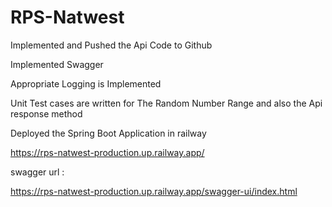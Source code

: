 # RPS-Natwest


Implemented and Pushed the Api Code to Github

Implemented Swagger 

Appropriate Logging is Implemented 

Unit Test cases are written for The Random Number Range and also the Api response method

Deployed the Spring Boot Application in railway

https://rps-natwest-production.up.railway.app/

swagger url : 

https://rps-natwest-production.up.railway.app/swagger-ui/index.html
